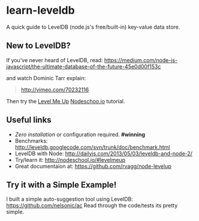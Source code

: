 learn-leveldb
=============

A quick guide to LevelDB (node.js's free/built-in) key-value data store.

## New to LevelDB?

If you've never heard of LevelDB,
read:
https://medium.com/node-js-javascript/the-ultimate-database-of-the-future-45e0d00f153c

and watch Dominic Tarr explain:
> http://vimeo.com/70232116

Then try the [Level Me Up](https://github.com/rvagg/levelmeup)
[Nodeschoo.io](http://nodeschool.io/) tutorial.


## Useful links

- *Zero installation* or configuration required. **#winning**
- Benchmarks: http://leveldb.googlecode.com/svn/trunk/doc/benchmark.html
- LevelDB with Node: http://dailyjs.com/2013/05/03/leveldb-and-node-2/
- Try/learn it: http://nodeschool.io/#levelmeup
- Great documentaion at: https://github.com/rvagg/node-levelup

## Try it with a Simple Example!

I built a simple auto-suggestion tool using LevelDB:
https://github.com/nelsonic/ac
Read through the code/tests its pretty simple.

